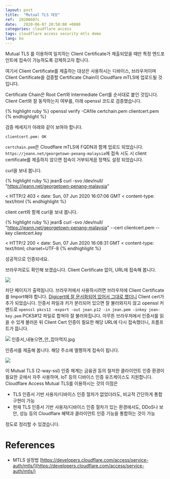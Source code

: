 ```yaml
---
layout: post
title:  "Mutual TLS 데모"
ref:  20200607c
date:   2020-06-07 20:58:00 +0800
categories: cloudflare access
tags: cloudflare access security mtls demo
lang: ko
---
```


Mutual TLS 를 이용하여 일치하는 Client Certificate가 제출되었을 때만 특정 엔드포인트에 접속이 가능하도록 강제하고자 합니다.

여기서 Client Certificate를 제출하는 대상은 사용하시는 디바이스, 브라우저이며 Client Certificate을 검증할 Certificate Chain이 Cloudflare mTLS에 업로드될 것입니다.

Certificate Chain은 Root Cert와 Intermediate Cert를 순서대로 붙인 것입니다. Client Cert와 잘 동작하는지 여부를, 아래 openssl 코드로 검증했습니다.

{% highlight ruby %}
openssl verify -CAfile certchain.pem clientcert.pem
{% endhighlight %}

검증 메세지가 아래와 같이 보여야 합니다.

```
clientcert.pem: OK
```

`certchain.pem`은 Cloudflare mTLS에 FQDN과 함께 업로드 되었습니다. `https://jeann.net/georgetown-penang-malaysia`에 접속 시도 시 client certificate를 제출하지 않으면 접속이 거부되게끔 정책도 설정 되었습니다.

curl을 보내 봅니다.

{% highlight ruby %}
jean$ curl -svo /dev/null/ "https://jeann.net/georgetown-penang-malaysia"

< HTTP/2 403 
< date: Sun, 07 Jun 2020 16:07:06 GMT
< content-type: text/html
{% endhighlight %}

client cert와 함께 curl을 보내 봅니다.

{% highlight ruby %}
jean$ curl -svo /dev/null/ "https://jeann.net/georgetown-penang-malaysia" --cert clientcert.pem --key clientcert.key

< HTTP/2 200 
< date: Sun, 07 Jun 2020 16:08:31 GMT
< content-type: text/html; charset=UTF-8
{% endhighlight %}

성공적으로 인증되네요.

브라우저로도 확인해 보겠습니다. Client Certificate 없이, URL에 접속해 봅니다.

![](https://jeann.net/wp-content/uploads/2020/06/Screenshot-2020-06-08-at-11.37.31-PM.png)

차단 페이지가 출력됩니다.
브라우저에서 사용하시려면 브라우저에 Client Certificate를 Import해야 합니다. [Digicert에 잘 문서화되어 있어서 그대로 했더니](https://www.digicert.com/kb/managing-client-certificates.htm) Client cert가 추가 되었습니다. 인증서 파일과 키가 분리되어 있으면 잘 불러와지지 않고 openssl 커맨드로 `openssl pkcs12 -export -out jean.p12 -in jean.pem -inkey jean-key.pem` PCKS#12 파일로 합쳐야 잘 불러와집니다. 아무튼 브라우저에서 인증서를 읽을 수 있게 불러온 뒤 Client Cert 인증이 필요한 해당 URL에 다시 접속했더니, 프롬프트가 뜹니다.

![](https://jeann.net/wp-content/uploads/2020/06/Screenshot-2020-06-08-at-11.46.43-PM.png)
인증서_내놓으면_안_잡아먹지.jpg

인증서를 제출해 봅니다. 해당 주소에 멀쩡하게 접속이 됩니다.

![](https://jeann.net/wp-content/uploads/2020/06/Screenshot-2020-06-08-at-11.47.06-PM.png)

이 Mutual TLS (2-way-ssl) 인증 체계는 금융권 등의 철저한 클라이언트 인증 환경이 필요한 곳에서 자주 사용하며, IoT 등의 디바이스 인증 유즈케이스도 지원합니다. Cloudflare Access Mutual TLS를 이용하시는 것의 이점은 

- TLS 인증서 기반 사용자/디바이스 인증 절차가 없었더라도, 비교적 간단하게 통합 구현이 가능 
- 현재 TLS 인증서 기반 사용자/디바이스 인증 절차가 있는 환경에서도, DDoS나 보안, 성능 등의 Cloudflare 혜택과 클라이언트 인증 기능을 통합하는 것이 가능

정도로 정리할 수 있겠습니다.

# References

- MTLS 설정법 [https://developers.cloudflare.com/access/service-auth/mtls/](https://developers.cloudflare.com/access/service-auth/mtls/)